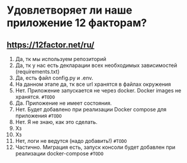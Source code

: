 # Удовлетворяет ли наше приложение 12 факторам?
## https://12factor.net/ru/

1. Да, тк мы используем репозиторий
2. Да, тк у нас есть декларации всех необходимых зависимостей
(requirements.txt)
3. Да, есть файл config.py и .env.
4. На данном этапе да, тк все url хранятся в файлах окружения
5. Нет. Приложение запускается не через docker. 
Docker images не хранятся. `#TODO`
6. Да. Приложение не имеет состояния.
7. Нет. Будет добавлено при реализации Docker compose для приложения `#TODO`
8. Нет. Я не знаю, как это сделать.
9. Хз
10. Хз
11. Нет, логи не ведутся (надо добавить!) `#TODO`
12. Частично. Миграция есть, запуск консоли будет добавлен при реализации docker-compose `#TODO`